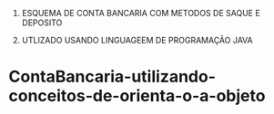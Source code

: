 1. ESQUEMA DE CONTA BANCARIA COM METODOS DE SAQUE E DEPOSITO 

2. UTLIZADO USANDO LINGUAGEEM DE PROGRAMAÇÃO JAVA

# ContaBancaria-utilizando-conceitos-de-orienta-o-a-objeto


